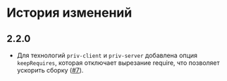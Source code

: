 История изменений
=================

2.2.0
-----

* Для технологий `priv-client` и `priv-server` добавлена опция `keepRequires`, которая отключает вырезание require, что позволяет ускорить сборку ([#7]).

[#7]: https://github.com/enb-make/enb-priv-js/pull/7
